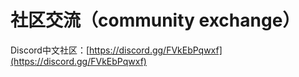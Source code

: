 # 社区交流（community exchange）

Discord中文社区：[https://discord.gg/FVkEbPqwxf](https://discord.gg/FVkEbPqwxf)
